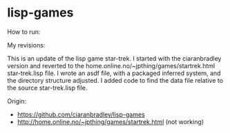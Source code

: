 # lisp-games

How to run:

My revisions:

This is an update of the lisp game star-trek. I started with the ciaranbradley version and reverted to the home.online.no/~jpthing/games/startrek.html star-trek.lisp file.
I wrote an asdf file, with a packaged inferred system, and the directory structure adjusted.
I added code to find the data file relative to the source star-trek.lisp file.

Origin: 

- https://github.com/ciaranbradley/lisp-games
- http://home.online.no/~jpthing/games/startrek.html   (not working)

